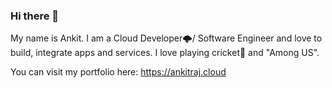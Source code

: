 ### Hi there 👋

<!--
**restlessankyyy/restlessankyyy** is a ✨ _special_ ✨ repository because its `README.md` (this file) appears on your GitHub profile.



-->

My name is Ankit. I am a Cloud Developer🌩/ Software Engineer and love to build, integrate apps and services. 
I love playing cricket🏏 and "Among US".

You can visit my portfolio here: https://ankitraj.cloud
